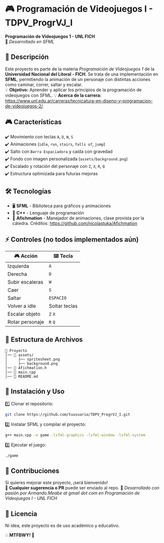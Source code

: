
# 🎮 Programación de Videojuegos I - TDPV_ProgrVJ_I

**Programación de Videojuegos 1 - UNL FICH**  
🚀 *Desarrollado en SFML*  

## 📌 Descripción

Este proyecto es parte de la materia *Programación de Videojuegos 1* de la **Universidad Nacional del Litoral - FICH**. Se trata de una implementación en **SFML**, permitiendo la animación de un personaje con distintas acciones como caminar, correr, saltar y escalar.  
💡 **Objetivo:** Aprender y aplicar los principios de la programación de videojuegos con SFML.
💡 **Acerca de la carrera:** https://www.unl.edu.ar/carreras/tecnicatura-en-diseno-y-programacion-de-videojuegos-2/.

## 🎮 Características

✔️ Movimiento con teclas `A`, `D`, `W`, `S`  
✔️ Animaciones (`idle`, `run`, `stairs`, `falls of`, `jump`)  
✔️ Salto con `Barra Espaciadora` y caída con gravedad  
✔️ Fondo con imagen personalizada (`assets/background.png`)  
✔️ Escalado y rotación del personaje con `Z`, `X`, `R`, `Q`  
✔️ Estructura optimizada para futuras mejoras  

## 🛠️ Tecnologías

- 🖥️ **SFML** - Biblioteca para gráficos y animaciones  
- 🔗 **C++** - Lenguaje de programación  
- 🎨 **Afichmation** - Manejador de animaciones, clase provista por la cátedra. Créditos: https://github.com/nicolastuka/Afichmation 

## ⚡ Controles (no todos implementados aún)

| 🎮 Acción          | ⌨️ Tecla |
|-------------------|----------|
| Izquierda        | `A`      |
| Derecha          | `D`      |
| Subir escaleras  | `W`      |
| Caer             | `S`      |
| Saltar           | `ESPACIO` |
| Volver a idle    | Soltar teclas |
| Escalar objeto   | `Z` `X`  |
| Rotar personaje  | `R` `Q`  |


## 📂 Estructura de Archivos
```
📁 Proyecto
│── 🎨 assets/
│     ├── spritesheet.png
│     ├── background.png
│── 📜 Afichmation.h
│── 📜 main.cpp
│── 📜 README.md
```

## 📝 Instalación y Uso

1️⃣ Clonar el repositorio:  
```sh
git clone https://github.com/tuusuario/TDPV_ProgrVJ_I.git
```

2️⃣ Instalar SFML y compilar el proyecto:  
```sh
g++ main.cpp -o game -lsfml-graphics -lsfml-window -lsfml-system
```

3️⃣ Ejecutar el juego:  
```sh
./game
```

## 🤝 Contribuciones
Si quieres mejorar este proyecto, ¡será bienvenido!  
📌 **Cualquier sugerencia o PR** puede ser enviado al repo.
📢 *Desarrollado con pasión por Armando.Meabe at gmail dot com en Programación de Videojuegos I - UNL FICH*

## 📜 Licencia
Ni idea, este proyecto es de uso académico y educativo.  

💡 **MTFBWY! 🚀**
